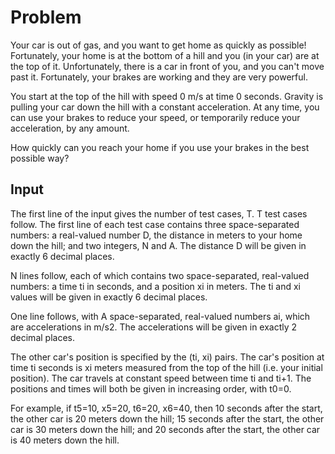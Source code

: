 # Problem

Your car is out of gas, and you want to get home as quickly as possible! Fortunately, your home is at the bottom of a hill and you (in your car) are at the top of it. Unfortunately, there is a car in front of you, and you can't move past it. Fortunately, your brakes are working and they are very powerful.

You start at the top of the hill with speed 0 m/s at time 0 seconds. Gravity is pulling your car down the hill with a constant acceleration. At any time, you can use your brakes to reduce your speed, or temporarily reduce your acceleration, by any amount.

How quickly can you reach your home if you use your brakes in the best possible way?

## Input

The first line of the input gives the number of test cases, T. T test cases follow. The first line of each test case contains three space-separated numbers: a real-valued number D, the distance in meters to your home down the hill; and two integers, N and A. The distance D will be given in exactly 6 decimal places.

N lines follow, each of which contains two space-separated, real-valued numbers: a time ti in seconds, and a position xi in meters. The ti and xi values will be given in exactly 6 decimal places.

One line follows, with A space-separated, real-valued numbers ai, which are accelerations in m/s2. The accelerations will be given in exactly 2 decimal places.

The other car's position is specified by the (ti, xi) pairs. The car's position at time ti seconds is xi meters measured from the top of the hill (i.e. your initial position). The car travels at constant speed between time ti and ti+1. The positions and times will both be given in increasing order, with t0=0.

For example, if t5=10, x5=20, t6=20, x6=40, then 10 seconds after the start, the other car is 20 meters down the hill; 15 seconds after the start, the other car is 30 meters down the hill; and 20 seconds after the start, the other car is 40 meters down the hill.
